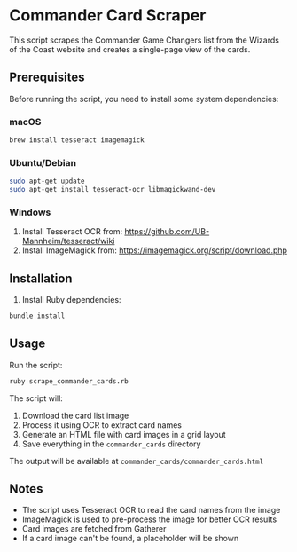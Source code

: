 # Commander Card Scraper

This script scrapes the Commander Game Changers list from the Wizards of the Coast website and creates a single-page view of the cards.

## Prerequisites

Before running the script, you need to install some system dependencies:

### macOS
```bash
brew install tesseract imagemagick
```

### Ubuntu/Debian
```bash
sudo apt-get update
sudo apt-get install tesseract-ocr libmagickwand-dev
```

### Windows
1. Install Tesseract OCR from: https://github.com/UB-Mannheim/tesseract/wiki
2. Install ImageMagick from: https://imagemagick.org/script/download.php

## Installation

1. Install Ruby dependencies:
```bash
bundle install
```

## Usage

Run the script:
```bash
ruby scrape_commander_cards.rb
```

The script will:
1. Download the card list image
2. Process it using OCR to extract card names
3. Generate an HTML file with card images in a grid layout
4. Save everything in the `commander_cards` directory

The output will be available at `commander_cards/commander_cards.html`

## Notes

- The script uses Tesseract OCR to read the card names from the image
- ImageMagick is used to pre-process the image for better OCR results
- Card images are fetched from Gatherer
- If a card image can't be found, a placeholder will be shown 